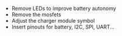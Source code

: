 - Remove LEDs to improve battery autonomy
- Remove the mosfets
- Adjust the charger module symbol
- Insert pinouts for battery, I2C, SPI, UART...
